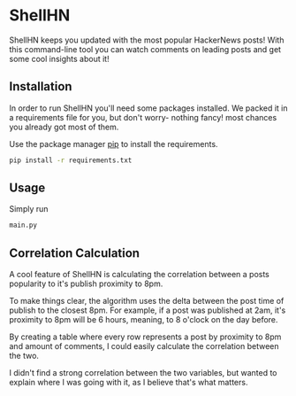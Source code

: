 # ShellHN

ShellHN keeps you updated with the most popular HackerNews posts! 
With this command-line tool you can watch comments on leading posts and get some cool insights about it!

## Installation
In order to run ShellHN you'll need some packages installed. We packed it in a requirements file for you, but don't worry- nothing fancy! 
most chances you already got most of them.

Use the package manager [pip](https://pip.pypa.io/en/stable/) to install the requirements.

```bash
pip install -r requirements.txt
```

## Usage
Simply run
```bash
main.py
```

## Correlation Calculation
A cool feature of ShellHN is calculating the correlation between a posts popularity to it's publish proximity to 8pm.

To make things clear, the algorithm uses the delta between the post time of publish to the closest 8pm. For example, if a post was published at 2am, it's proximity to 8pm will be 6 hours, meaning, to 8 o'clock on the day before.

By creating a table where every row represents a post by proximity to 8pm and amount of comments, I could easily calculate the correlation between the two.

I didn't find a strong correlation between the two variables, but wanted to explain where I was going with it, as I believe that's what matters.